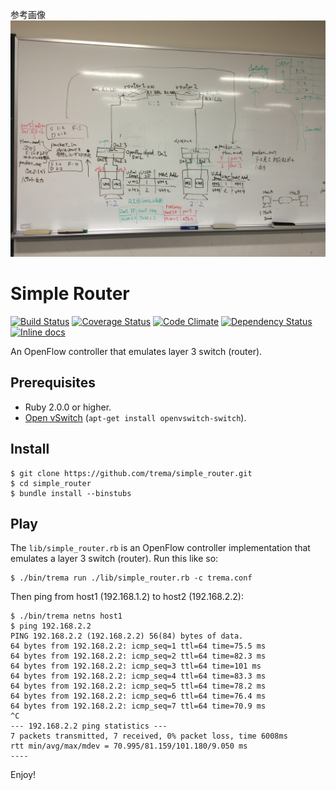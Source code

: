 参考画像  
![image0127](https://github.com/gotooon/haseken-switch/blob/master/image/memo0127.JPG)


Simple Router
=============

[![Build Status](http://img.shields.io/travis/trema/simple_router/develop.svg?style=flat)][travis]
[![Coverage Status](http://img.shields.io/coveralls/trema/simple_router/develop.svg?style=flat)][coveralls]
[![Code Climate](http://img.shields.io/codeclimate/github/trema/simple_router.svg?style=flat)][codeclimate]
[![Dependency Status](http://img.shields.io/gemnasium/trema/simple_router.svg?style=flat)][gemnasium]
[![Inline docs](http://inch-ci.org/github/trema/simple_router.png?branch=develop)][inch]

An OpenFlow controller that emulates layer 3 switch (router).

[travis]: http://travis-ci.org/trema/simple_router
[coveralls]: https://coveralls.io/r/trema/simple_router
[codeclimate]: https://codeclimate.com/github/trema/simple_router
[gemnasium]: https://gemnasium.com/trema/simple_router
[inch]: http://inch-ci.org/github/trema/simple_router


Prerequisites
-------------

* Ruby 2.0.0 or higher.
* [Open vSwitch][openvswitch] (`apt-get install openvswitch-switch`).

[openvswitch]: https://openvswitch.org/


Install
-------

```
$ git clone https://github.com/trema/simple_router.git
$ cd simple_router
$ bundle install --binstubs
```


Play
----

The `lib/simple_router.rb` is an OpenFlow controller implementation
that emulates a layer 3 switch (router). Run this like so:

```
$ ./bin/trema run ./lib/simple_router.rb -c trema.conf
```

Then ping from host1 (192.168.1.2) to host2 (192.168.2.2):

```
$ ./bin/trema netns host1
$ ping 192.168.2.2
PING 192.168.2.2 (192.168.2.2) 56(84) bytes of data.
64 bytes from 192.168.2.2: icmp_seq=1 ttl=64 time=75.5 ms
64 bytes from 192.168.2.2: icmp_seq=2 ttl=64 time=82.3 ms
64 bytes from 192.168.2.2: icmp_seq=3 ttl=64 time=101 ms
64 bytes from 192.168.2.2: icmp_seq=4 ttl=64 time=83.3 ms
64 bytes from 192.168.2.2: icmp_seq=5 ttl=64 time=78.2 ms
64 bytes from 192.168.2.2: icmp_seq=6 ttl=64 time=76.4 ms
64 bytes from 192.168.2.2: icmp_seq=7 ttl=64 time=70.9 ms
^C
--- 192.168.2.2 ping statistics ---
7 packets transmitted, 7 received, 0% packet loss, time 6008ms
rtt min/avg/max/mdev = 70.995/81.159/101.180/9.050 ms
----
```

Enjoy!
